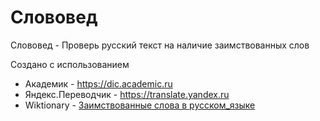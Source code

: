 # Слововед
Слововед - Проверь русский текст на наличие заимствованных слов


Создано с использованием

* Академик - https://dic.academic.ru
* Яндекс.Переводчик - https://translate.yandex.ru
* Wiktionary - [Заимствованные слова в русском_языке](https://ru.wiktionary.org/wiki/Приложение:Заимствованные_слова_в_русском_языке)
